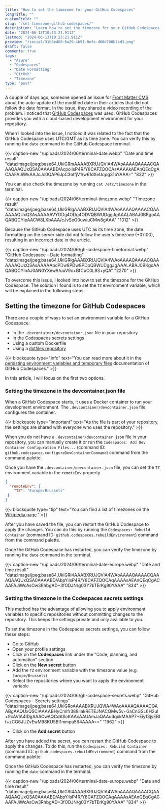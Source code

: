 ```yaml
---
title: "How to set the timezone for your GitHub Codespaces"
longTitle: ""
customField: ""
slug: "/set-timezone-github-codespaces/"
description: "Learn how to set the timezone for your GitHub Codespaces and avoid issues with dates."
date: "2024-06-13T10:23:21.911Z"
lastmod: "2024-06-13T10:23:21.911Z"
preview: "/social/31b3e480-6a29-4b9f-8efe-d60d708b7cd1.png"
draft: false
comments: true
tags:
  - "Azure"
  - "Codespaces"
  - "Date Formatting"
  - "GitHub"
  - "Timezone"
type: "post"
---
```


A couple of days ago, someone opened an issue for [Front Matter CMS](https://frontmatter.codes/) about the auto-update of the modified date in their articles that did not follow the date format. In the issue, they shared a video recording of the problem. I noticed that [GitHub Codespaces](https://github.com/features/codespaces) was used. GitHub Codespaces provides you with a cloud-based development environment for your repository.

When I looked into the issue, I noticed it was related to the fact that the GitHub Codespace uses UTC/GMT as its time zone. You can verify this by running the `date` command in the GitHub Codespace terminal.

{{< caption-new "/uploads/2024/06/terminal-date.webp" "Date and time result"  "data:image/jpeg;base64,UklGRmAAAABXRUJQVlA4WAoAAAAQAAAACQAAAQAAQUxQSA0AAAABD/AcpoiIsP4R/Y8CAFZQOCAsAAAAkAEAnQEqCgACAAFAJiWkAAJcJc0QAP6JpC3otfjV1/w6fdXeUqpg31bYAAA=" "832" >}}

You can also check the timezone by running `cat /etc/timezone` in the terminal.

{{< caption-new "/uploads/2024/06/terminal-timezone.webp" "Timezone result"  "data:image/jpeg;base64,UklGRlgAAABXRUJQVlA4WAoAAAAQAAAACQAAAAAAQUxQSAsAAAAAVYODg4ODg4ODVQBWUDggJgAAALABAJ0BKgoAAQABQCYlpAACW8LXbAAA/cJvSeO0uwiuCMw8gAAA" "1012" >}}

Because the GitHub Codespace uses UTC as its time zone, the date formatting on the server side did not follow the user's timezone (+07:00), resulting in an incorrect date in the article.

{{< caption-new "/uploads/2024/06/gh-codespace-timeformat.webp" "GitHub Codespace - Date formatting"  "data:image/jpeg;base64,UklGRlgAAABXRUJQVlA4WAoAAAAQAAAACQAAAAAAQUxQSAsAAAAApcPDw8PDw8PDpQBWUDggJgAAALABAJ0BKgoAAQABQCYlnAJ0AN0YXewA/uuV9c+BfCuC0L9S+yQA" "2270" >}}

To overcome this issue, I looked into how to set the timezone for the GitHub Codespace. The solution I found is to set the `TZ` environment variable, which will be explained in the following steps.

## Setting the timezone for GitHub Codespaces

There are a couple of ways to set an environment variable for a GitHub Codespace:

- In the `.devcontainer/devcontainer.json` file in your repository
- In the Codespaces secrets settings
- Using a custom Dockerfile
- Using a [dotfiles repository](https://docs.github.com/en/codespaces/setting-your-user-preferences/personalizing-github-codespaces-for-your-account#dotfiles)

{{< blockquote type="info" text="You can read more about it in the [persisting environment variables and temporary files](https://docs.github.com/en/codespaces/developing-in-a-codespace/persisting-environment-variables-and-temporary-files) documentation of GitHub Codespaces." >}}

In this article, I will focus on the first two options.

### Setting the timezone in the devcontainer.json file

When a GitHub Codespace starts, it uses a Docker container to run your development environment. The `.devcontainer/devcontainer.json` file configures the container.

{{< blockquote type="important" text="As the file is part of your repository, the settings are shared with everyone who uses the repository." >}}

When you do not have a `.devcontainer/devcontainer.json` file in your repository, you can manually create it or run the `Codespaces: Add Dev Container Configuration Files...` (command ID: `github.codespaces.configureDevContainerCommand`) command from the command palette.

Once you have the `.devcontainer/devcontainer.json` file, you can set the `TZ` environment variable in the `remoteEnv` property.

```json
{
  "remoteEnv": {
    "TZ": "Europe/Brussels"
 }
}
```

{{< blockquote type="tip" text="You can find a list of timezones on the [Wikipedia page](https://en.wikipedia.org/wiki/List_of_tz_database_time_zones)." >}}

After you have saved the file, you can restart the GitHub Codespace to apply the changes. You can do this by running the `Codespaces: Rebuild Container` (command ID: `github.codespaces.rebuildEnvironment`) command from the command palette.

Once the GitHub Codespace has restarted, you can verify the timezone by running the `date` command in the terminal.

{{< caption-new "/uploads/2024/06/terminal-date-europe.webp" "Date and time result"  "data:image/jpeg;base64,UklGRl4AAABXRUJQVlA4WAoAAAAQAAAACQAAAQAAQUxQSA0AAAABD/AbpYiIsP4R/Y8CAFZQOCAqAAAAsAEAnQEqCgACAAFAJiWcAsOw3RhbgAD+3fODJN/g03Y7bTErKg90YAAA" "834" >}}

### Setting the timezone in the Codespaces secrets settings

This method has the advantage of allowing you to apply environment variables to specific repositories without committing changes to the repository. This keeps the settings private and only available to you.

To set the timezone in the Codespaces secrets settings, you can follow these steps:

- Go to GitHub
- Open your profile settings
- Click on the **Codespaces** link under the "Code, planning, and automation" section
- Click on the **New secret** button
- Add the `TZ` environment variable with the timezone value (e.g. `Europe/Brussels`)
- Select the repositories where you want to apply the environment variable

{{< caption-new "/uploads/2024/06/gh-codespace-secrets.webp" "GitHub Codespaces - Secrets settings"  "data:image/jpeg;base64,UklGRoAAAABXRUJQVlA4WAoAAAAQAAAACQAABgAAQUxQSCIAAAABHyCmIfr388liakRETEJNACQMw5v+GaCnGSL6H2uI+9cAVlA4IDgAAACwAQCdASoKAAcAAUAmJaQAAudqxkMAAP7+Eiy13jyEBIt+zCG6JUZvEwM98KU5BI1mmpu564AAAA==" "1962" >}}

- Click on the **Add secret** button

After you have added the secret, you can restart the GitHub Codespace to apply the changes. To do this, run the `Codespaces: Rebuild Container` (command ID: `github.codespaces.rebuildEnvironment`) command from the command palette.

Once the GitHub Codespace has restarted, you can verify the timezone by running the `date` command in the terminal.

{{< caption-new "/uploads/2024/06/terminal-date-europe.webp" "Date and time result"  "data:image/jpeg;base64,UklGRl4AAABXRUJQVlA4WAoAAAAQAAAACQAAAQAAQUxQSA0AAAABD/AbpYiIsP4R/Y8CAFZQOCAqAAAAsAEAnQEqCgACAAFAJiWcAsOw3RhbgAD+3fODJN/g03Y7bTErKg90YAAA" "834" >}}
